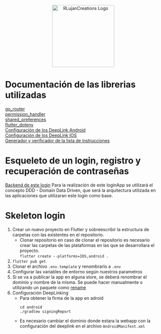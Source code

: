 <p align="center">
  <a href="https://rlujancreations.es/" target="blank"><img src="https://rlujancreations.es/assets/img/logo%20rlujan%20SF.png" width="200" alt="RLujanCreations Logo" /></a>
</p>

# Documentación de las librerias utilizadas
[go_router](https://pub.dev/documentation/go_router/latest/)
\
[permission_handler](https://pub.dev/packages/permission_handler)
\
[shared_preferences](https://pub.dev/documentation/shared_preferences/latest/)
\
[flutter_dotenv](https://pub.dev/packages/flutter_dotenv)
\
[Configuración de los DeepLink Android](https://docs.flutter.dev/cookbook/navigation/set-up-app-links)
\
[Configuración de los DeepLink IOS](https://docs.flutter.dev/cookbook/navigation/set-up-universal-links)
\
[Generador y verificador de la lista de instrucciones](https://developers.google.com/digital-asset-links/tools/generator?hl=es-419)

# Esqueleto de un login, registro y recuperación de contraseñas
[Backend de este login](https://github.com/kmorfo/NestJS-RESTFul-API)
Para la realización de este loginApp se utilizará el concepto DDD - Domain Data Driven, que será la arquitectura utilizada en las aplicaciones que utilizaran este login como base.


# Skeleton login
1. Crear un nuevo proyecto en Flutter y sobreescribir la estructura de carpetas con las existentes en el repositorio.
    * Clonar repositorio en caso de clonar el repositorio es necesario crear las carpetas de las plataformas en las que se desarrollara el proyecto. \
    ```flutter create --platforms=IOS,android .```
2. ```flutter pub get```
3. Clonar el archivo `.env.template` y renombrarlo a `.env`
4. Configurar las variables de entorno según nuestros parametros
5. Si se va a publicar la app en alguna store, se deberá renombrar el dominio y nombre de la misma. Se puede hacer manualmente o utilizando un paquete como [rename](https://pub.dev/packages/rename)
7. Configuración DeepLinking 
    * Para obtener la firma de la app en adroid
      ````
      cd android
      ./gradlew signingReport
      ````
    * Es necesario cambiar el dominio donde estara la webapp con la configuración del deeplink en el archivo `AndroidManifest.xml`

